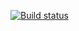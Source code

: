 [![Build status](https://ci.appveyor.com/api/projects/status/hr4vgjp5651ec42k?svg=true)](https://ci.appveyor.com/project/AleksandrSamsonov/aqa-lesson-2-2)